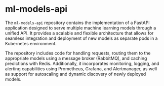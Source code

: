 # ml-models-api
The `ml-models-api` repository contains the implementation of a FastAPI application designed to serve multiple machine 
learning models through a unified API. It provides a scalable and flexible architecture that allows for seamless integration 
and deployment of new models as separate pods in a Kubernetes environment. 

The repository includes code for handling requests, routing them to the appropriate models using a message broker (RabbitMQ), 
and caching predictions with Redis. Additionally, it incorporates monitoring, logging, and alerting capabilities using 
Prometheus, Grafana, and Alertmanager, as well as support for autoscaling and dynamic discovery of newly deployed models.